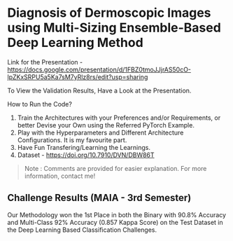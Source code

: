 # Diagnosis of Dermoscopic Images using Multi-Sizing Ensemble-Based Deep Learning Method

Link for the Presentation - https://docs.google.com/presentation/d/1FBZ0tmoJJjrAS50cO-lpZKxSRPU5a5Ka7sM7yRlz8rs/edit?usp=sharing

To View the Validation Results, Have a Look at the Presentation.

How to Run the Code?

1. Train the Architectures with your Preferences and/or Requirements, or better Devise your Own using the Referred PyTorch Example.
2. Play with the Hyperparameters and Different Architecture Configurations. It is my favourite part.
3. Have Fun Transfering/Learning the Learnings. 
4. Dataset - https://doi.org/10.7910/DVN/DBW86T

> Note : Comments are provided for easier explanation. For more information, contact me!

## Challenge Results (MAIA - 3rd Semester)
Our Methodology won the 1st Place in both the Binary with 90.8% Accuracy and Multi-Class 92% Accuracy (0.857 Kappa Score) on the Test Dataset in the Deep Learning Based Classification Challenges.
